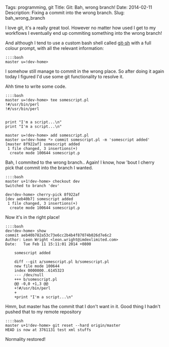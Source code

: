 Tags: programming, git
Title: Git&#58; Bah, wrong branch!
Date: 2014-02-11
Description: Fixing a commit into the wrong branch.
Slug: bah_wrong_branch

I love git, it's a really great tool. However no matter how used I get to my workflows I eventually end up commiting something into the wrong branch!

And although I tend to use a custom bash shell called [git-sh](https://github.com/rtomayko/git-sh) with a full colour prompt, with all the relevant information:

    ::::bash
    master u=!dev-home>
<!-- PELICAN_END_SUMMARY -->

I somehow still manage to commit in the wrong place. So after doing it again today I figured I'd use some git functionality to resolve it.

Ahh time to write some code.

    ::::bash
    master u=!dev-home> tee somescript.pl
    !#/usr/bin/perl
    !#/usr/bin/perl
    
    
    print "I'm a script...\n"
    print "I'm a script...\n"
    
    master u=!dev-home> add somescript.pl 
    master u=!dev-home *> commit somescript.pl -m 'somescript added'
    [master 8f922af] somescript added
     1 file changed, 3 insertions(+)
      create mode 100644 somescript.p

Bah, I commited to the wrong branch.. Again! I know, how 'bout I cherry pick that commit into the branch I wanted.

    ::::bash
    master u+1!dev-home> checkout dev
    Switched to branch 'dev'
    
    dev!dev-home> cherry-pick 8f922af
    [dev aeb40b7] somescript added
     1 file changed, 3 insertions(+)
      create mode 100644 somescript.p

Now it's in the right place!
    
    ::::bash
    dev!dev-home> show
    commit aeb40b782a53c73e6cc2b4b4f87074b026d7e6c2
    Author: Leon Wright <leon.wright@imdexlimited.com>
    Date:   Tue Feb 11 15:11:01 2014 +0800
    
        somescript added
    
        diff --git a/somescript.pl b/somescript.pl
        new file mode 100644
        index 0000000..6145323
        --- /dev/null
        +++ b/somescript.pl
        @@ -0,0 +1,3 @@
        +!#/usr/bin/perl
        +
        +print "I'm a script...\n"

Hmm, but master has the commit that I don't want in it. Good thing I hadn't pushed that to my remote repository
    
    ::::bash
    master u+1!dev-home> git reset --hard origin/master 
    HEAD is now at 3761131 test xml stuffs

Normality restored!
